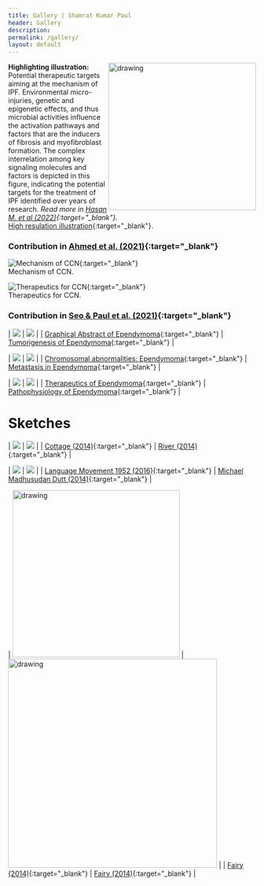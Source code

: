 ```yaml
---
title: Gallery | Shamrat Kumar Paul
header: Gallery
description:
permalink: /gallery/
layout: default
---
```


<img align="right" src="/assets/images/ipf/ipf.png" alt="drawing" style="width:300px;"/> **Highlighting illustration:** Potential therapeutic targets aiming at the mechanism of IPF. Environmental micro-injuries, genetic and epigenetic effects, and thus microbial activities influence the activation pathways and factors that are the inducers of fibrosis and myofibroblast formation. The complex interrelation among key signaling molecules and factors is depicted in this figure, indicating the potential targets for the treatment of IPF identified over years of research. *Read more in [Hasan M. et al (2022)](https://www.mdpi.com/1420-3049/27/5/1481){:target="\_blank"}.* <br>
[High resulation illustration](/assets/images/ipf/ipf.png){:target="\_blank"}.

<style>
td, th {
   border: none!important;
}
</style>

### Contribution in  [Ahmed et al. (2021)](https://www.mdpi.com/1718-7729/28/6/417){:target="\_blank"}

![Mechanism of CCN](/assets/images/ccn/mechanismccn-aug11.jpg){:target="\_blank"} <br>
Mechanism of CCN. <br>

![Therapeutics for CCN](/assets/images/ccn/ccn-therapeutics-oct15.jpg){:target="\_blank"} <br>
Therapeutics for CCN.


### Contribution in  [Seo & Paul et al. (2021)](https://www.mdpi.com/2072-6694/13/13/3221){:target="\_blank"}

| ![](/assets/images/ependymoma/00-ependymoma-abstract.svg)               | ![](/assets/images/ependymoma/01-tumorigenesis-of-ependymal-cell.svg)    |
| [Graphical Abstract of Ependymoma](/assets/images/ependymoma/00-ependymoma-abstract.svg){:target="\_blank"}                                          | [Tumorigenesis of Ependymoma](/assets/images/ependymoma/01-tumorigenesis-of-ependymal-cell.svg){:target="\_blank"}                               |



| ![](/assets/images/ependymoma/02-Chromosomal-abnormalities-in-ependymoma.svg)               | ![](/assets/images/ependymoma/03-Metastasis-of-ependymoma.svg)    |
| [Chromosomal abnormalities: Ependymoma](/assets/images/ependymoma/02-Chromosomal-abnormalities-in-ependymoma.svg){:target="\_blank"}                                                         | [Metastasis in Ependymoma](/assets/images/ependymoma/03-Metastasis-of-ependymoma.svg){:target="\_blank"}                             |



| ![](/assets/images/ependymoma/04-Possible-therapeutic-approaches.svg)               | ![](/assets/images/ependymoma/05-Pathophysiology-of-ependymoma.svg)    |
| [Therapeutics of Ependymoma](/assets/images/ependymoma/04-Possible-therapeutic-approaches.svg){:target="\_blank"}                                                           | [Pathophysiology of Ependymoma](/assets/images/ependymoma/05-Pathophysiology-of-ependymoma.svg){:target="\_blank"}                            |


# Sketches

| ![](/assets/images/sketch/cottege.jpg)               | ![](/assets/images/sketch/river.jpg)    |
| [Cottage (2014)](/assets/images/sketch/cottege.jpg){:target="\_blank"}                                                           | [River (2014)](/assets/images/sketch/river.jpg){:target="\_blank"}                            |


| ![](/assets/images/sketch/language.PNG)              | ![](/assets/images/sketch/michael.PNG)    |
| [Language Movement 1952 (2016)](/assets/images/sketch/cottege.jpg){:target="\_blank"}                                                           | [Michael Madhusudan Dutt (2014)](/assets/images/sketch/michael.PNG){:target="\_blank"}                            |


| <img src="/assets/images/sketch/1-fairy.jpg" alt="drawing" style="width:340px;"/>               | <img src="/assets/images/sketch/2-fairy.jpg" alt="drawing" style="width:425px;"/>    |
| [Fairy (2014)](/assets/images/sketch/1-fairy.jpg){:target="\_blank"}                                                           | [Fairy (2014)](/assets/images/sketch/2-fairy.jpg){:target="\_blank"}                            |





